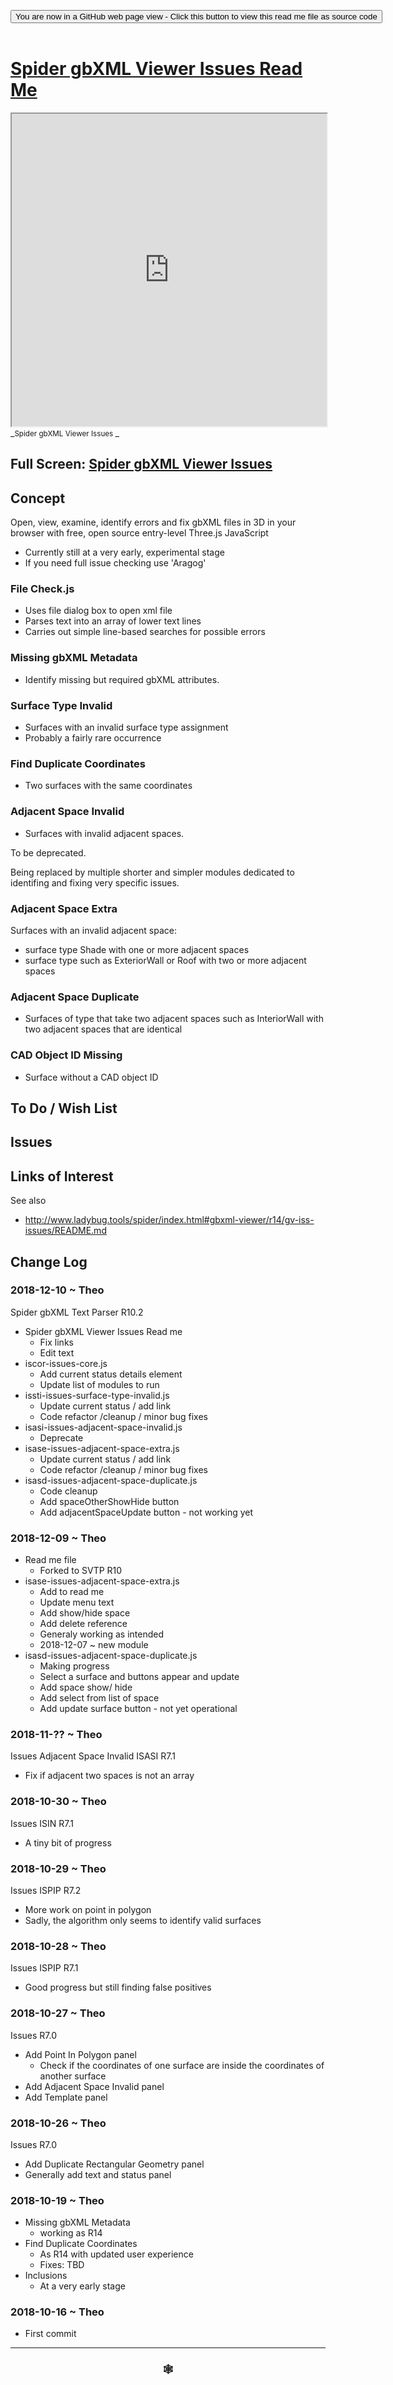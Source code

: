
<span style=display:none; >[You are now in a GitHub source code view - click this link to view Read Me file as a web page]( https://www.ladybug.tools/spider-gbxml-tools/#sandbox/spider-gbxml-text-parser/r10/cookbook/spider-gbxml-issues/README.md "View file as a web page." ) </span>

<div><input type=button class = 'btn btn-secondary btn-sm' onclick="window.location.href='https://github.com/ladybug-tools/spider-gbxml-tools/blob/master/sandbox/spider-gbxml-text-parser/r10/cookbook/spider-gbxml-issues/README.md'";
value='You are now in a GitHub web page view - Click this button to view this read me file as source code' ></div>

<br>

# [Spider gbXML Viewer Issues Read Me]( #sandbox/spider-gbxml-text-parser/r10/cookbook/spider-gbxml-issues/README.md )



<iframe src=https://www.ladybug.tools/spider-gbxml-tools/sandbox/spider-gbxml-text-parser/r10/cookbook/spider-gbxml-issues/index.html width=100% height=500px >Iframes are not viewable in GitHub source code views</iframe>
_<small>Spider gbXML Viewer Issues </small>_

## Full Screen: [Spider gbXML Viewer Issues ]( https://www.ladybug.tools/spider-gbxml-tools/sandbox/spider-gbxml-text-parser/r10/cookbook/spider-gbxml-issues/index.html )



## Concept

Open, view, examine, identify errors and fix gbXML files in 3D in your browser with free, open source entry-level Three.js JavaScript

* Currently still at a very early, experimental stage
* If you need full issue checking use 'Aragog'


### File Check.js

* Uses file dialog box to open xml file
* Parses text into an array of lower text lines
* Carries out simple line-based searches for possible errors

### Missing gbXML Metadata

* Identify missing but required gbXML attributes.

### Surface Type Invalid

* Surfaces with an invalid surface type assignment
* Probably a fairly rare occurrence

### Find Duplicate Coordinates

* Two surfaces with the same coordinates


### Adjacent Space Invalid

* Surfaces with invalid adjacent spaces.

To be deprecated.

Being replaced by multiple shorter and simpler modules dedicated to identifing and fixing very specific issues.




### Adjacent Space Extra

Surfaces with an invalid adjacent space:
* surface type Shade with one or more adjacent spaces
* surface type such as ExteriorWall or Roof with two or more adjacent spaces

### Adjacent Space Duplicate

* Surfaces of type that take two adjacent spaces such as InteriorWall with two adjacent spaces that are identical


### CAD Object ID Missing

* Surface without a CAD object ID


<!--
### Duplicate Rectangular Geometry

* Identify surfaces with identical rectangular geometry File Check

### Inclusions

* Overlapping bounding boxes


### Point inside Polygon

* Yes


## To Do / Wish List

### Point in Polygon

Things to try
* Two surfaces have identical coordinates, but one surface has fewer coordinates than the other
* Two surfaces have overlapping bounding boxes, but have different surface types or other differences
	* 2018-10-30 ~ Not finding different surface types


## Issues

### Duplicate Coordinates

* 2018-10-21 ~ Theo ~ make sure no double counts
* 2018-10-21 ~ Theo ~ confirm finding same items a Aragog 12/14
* 2018-10-21 ~ Theo ~ determine and display faulty adjacent space issues
-->


## To Do / Wish List


## Issues




## Links of Interest

See also

* http://www.ladybug.tools/spider/index.html#gbxml-viewer/r14/gv-iss-issues/README.md


## Change Log


### 2018-12-10 ~ Theo

Spider gbXML Text Parser R10.2
* Spider gbXML Viewer Issues Read me
	* Fix links
	* Edit text
* iscor-issues-core.js
	* Add current status details element
	* Update list of modules to run
* issti-issues-surface-type-invalid.js
	* Update current status / add link
	* Code refactor /cleanup / minor bug fixes
* isasi-issues-adjacent-space-invalid.js
	* Deprecate
* isase-issues-adjacent-space-extra.js
	* Update current status / add link
	* Code refactor /cleanup / minor bug fixes
* isasd-issues-adjacent-space-duplicate.js
	* Code cleanup
	* Add spaceOtherShowHide button
	* Add adjacentSpaceUpdate button - not working yet

### 2018-12-09 ~ Theo

* Read me file
	* Forked to SVTP R10
* isase-issues-adjacent-space-extra.js
	* Add to read me
	* Update menu text
	* Add show/hide space
	* Add delete reference
	* Generaly working as intended
	* 2018-12-07 ~ new module
* isasd-issues-adjacent-space-duplicate.js
	* Making progress
	* Select a surface and buttons appear and update
	* Add space show/ hide
	* Add select from list of space
	* Add update surface button - not yet operational

### 2018-11-?? ~ Theo
Issues Adjacent Space Invalid ISASI R7.1
* Fix if adjacent two spaces is not an array

### 2018-10-30 ~ Theo

Issues ISIN R7.1
* A tiny bit of progress


### 2018-10-29 ~ Theo

Issues ISPIP R7.2
* More work on point in polygon
* Sadly, the algorithm only seems to identify valid surfaces

### 2018-10-28 ~ Theo

Issues ISPIP R7.1
* Good progress but still finding false positives



### 2018-10-27 ~ Theo

Issues R7.0
* Add Point In Polygon panel
	* Check if the coordinates of one surface are inside the coordinates of another surface
* Add Adjacent Space Invalid panel
* Add Template panel

### 2018-10-26 ~ Theo

Issues R7.0
* Add Duplicate Rectangular Geometry panel
* Generally add text and status panel


### 2018-10-19 ~ Theo

* Missing gbXML Metadata
	* working as R14
* Find Duplicate Coordinates
	* As R14 with updated user experience
	* Fixes: TBD
* Inclusions
	* At a very early stage

### 2018-10-16 ~ Theo

* First commit


***

### <center title="Howdy! My web is better than yours. ;-)" ><a href=javascript:window.scrollTo(0,0); style="text-decoration:none !important;" > &#x1f578; </a></center>



